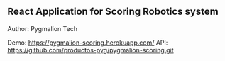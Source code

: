 ## React Application for Scoring Robotics system

Author: Pygmalion Tech 

Demo: https://pygmalion-scoring.herokuapp.com/
API: https://github.com/productos-pyg/pygmalion-scoring.git
